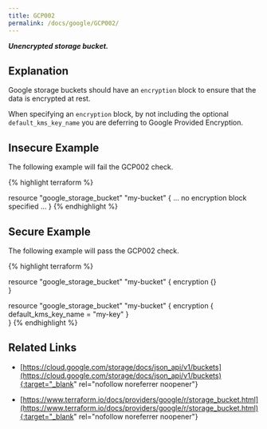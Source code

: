```yaml
---
title: GCP002
permalink: /docs/google/GCP002/
---
```


***Unencrypted storage bucket.***

## Explanation


Google storage buckets should have an <code>encryption</code> block to ensure that the data is encrypted at rest.

When specifying an <code>encryption</code> block, by not including the optional <code>default_kms_key_name</code> you are deferring to Google Provided Encryption.



## Insecure Example

The following example will fail the GCP002 check.

{% highlight terraform %}

resource "google_storage_bucket" "my-bucket" {
	...
	no encryption block specified
	...
}
{% endhighlight %}



## Secure Example

The following example will pass the GCP002 check.

{% highlight terraform %}

resource "google_storage_bucket" "my-bucket" {
	encryption {}	
}

resource "google_storage_bucket" "my-bucket" {
	encryption {
		default_kms_key_name = "my-key"
	}	
}
{% endhighlight %}


## Related Links


- [https://cloud.google.com/storage/docs/json_api/v1/buckets](https://cloud.google.com/storage/docs/json_api/v1/buckets){:target="_blank" rel="nofollow noreferrer noopener"}

- [https://www.terraform.io/docs/providers/google/r/storage_bucket.html](https://www.terraform.io/docs/providers/google/r/storage_bucket.html){:target="_blank" rel="nofollow noreferrer noopener"}


